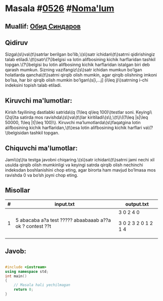
<h1>Masala #<a href="https://robocontest.uz/tasks/0526">0526</a> #<a href="https://robocontest.uz/tasks?category=1">Noma'lum</a></h1>
<h2> Muallif: <a href="https://robocontest.uz/profile/thecr4sh">Обид Синдаров</a></h2>
<h2>Qidiruv</h2>
<p>Sizga\(s\)va\(t\)satrlar berilgan bo’lib,\(s\)satr ichidan\(t\)satrni qidirishingiz talab etiladi.\(t\)satr\(?\)belgisi va lotin alifbosining kichik harflaridan tashkil topgan.\(?\)belgisi bu lotin alifbosinng kichik harflaridan istalgan biri deb qarash mumkun. Sizning vazifangiz\(s\)satr ichidan mumkun bo’lgan holatlarda qancha\(t\)satrni qirqib olish mumkin, agar qirqib olishning imkoni bo’lsa, har bir qirqib olish mumkin bo’lgan\(s[i,…j] (i\leq j)\)satrning i-chi indeksini topish talab etiladi.</p>
<h2>Kiruvchi ma'lumotlar:</h2>
<p>Kirish fayilining dastlabki satrida\(q (1\leq q\leq 100)\)testlar soni. Keyingi\(2q\)ta satirda mos ravishda\(s\)va\(t\)lar kiritiladi\(s\),\(t\)\((1\leq |s|\leq 50000, 1\leq |t|\leq 100)\). Kiruvchi ma’lumotlarda\(s\)faqatgina lotin alifbosining kichik harflaridan,\(t\)esa lotin alifbosining kichik harflari va\(?\)belgisidan tashkil topgan.</p>
<h2>Chiquvchi ma'lumotlar:</h2>
<p>Jami\(q\)ta testga javobni chiqaring.\(s\)satr ichidan\(t\)satrni jami nechi xil usulda qirqib olish mumkinligi va keyingi satrda qirqib olish nechinchi indeksdan boshlanishini chop eting, agar birorta ham mavjud bo’lmasa mos ravishda 0 va bo’sh joyni chop eting.</p>
<h2>Misollar</h2>
<table>
    <thead>
        <tr>
            <th>#</th>
            <th>input.txt</th>
            <th>output.txt</th>
        </tr>
    </thead>
    <tbody>
            <tr>
                <td>1</td>
                <td>5
abacaba
a?a
test
?????
abaabaaab
a??a
ok
?
contest
??t</td>
                <td>3
0 2 4 
0

3
0 2 3 
2
0 1 
2
1 4</td>
            </tr>
    </tbody>
    </table>
    
<h2>Javob:</h2>

######
```cpp
#include <iostream>
using namespace std;
int main()
{
    // Masala hali yechilmagan
    return 0;
}
```
